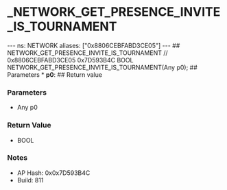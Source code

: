 # _NETWORK_GET_PRESENCE_INVITE_IS_TOURNAMENT

--- ns: NETWORK aliases: ["0x8806CEBFABD3CE05"] --- ## NETWORK_GET_PRESENCE_INVITE_IS_TOURNAMENT  // 0x8806CEBFABD3CE05 0x7D593B4C BOOL NETWORK_GET_PRESENCE_INVITE_IS_TOURNAMENT(Any p0);   ## Parameters * **p0**:  ## Return value

### Parameters
* Any p0

### Return Value
* BOOL

### Notes
* AP Hash: 0x0x7D593B4C
* Build: 811

